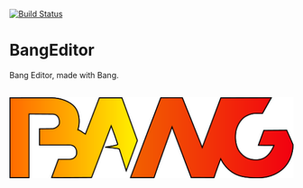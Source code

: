 [![Build Status](https://travis-ci.org/Bang3DEngine/BangEditor.svg?branch=master)](https://travis-ci.org/Bang3DEngine/BangEditor)

# BangEditor
Bang Editor, made with Bang. <br/>

<br/>
<img src="https://github.com/Bang3DEngine/OldBang/blob/TFG/EngineAssets/Logos/LogoBang_512.png" width="512">
<br/> <br/>
